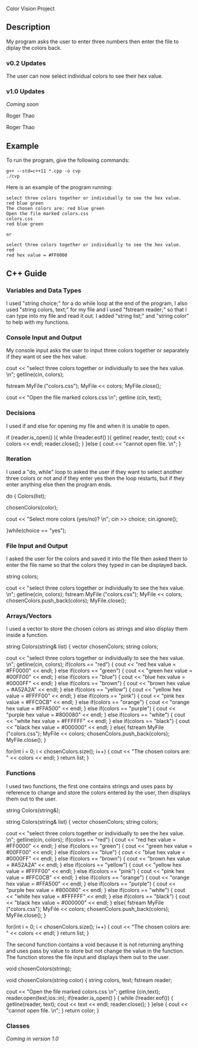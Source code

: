 Color Vision Project

## Description

My program asks the user to enter three numbers then enter the file to diplay the colors back.

### v0.2 Updates

The user can now select individual colors to see their hex value.

### v1.0 Updates

*Coming soon*


Roger Thao

Roger Thao

## Example

To run the program, give the following commands:

```
g++ --std=c++11 *.cpp -o cvp
./cvp
```

Here is an example of the program running:

```
select three colors together or individually to see the hex value. 
red blue green
The chosen colors are: red blue green
Open the file marked colors.css 
colors.css
red blue green

or

select three colors together or individually to see the hex value.
red
red hex value = #FF0000
```

## C++ Guide

### Variables and Data Types

I used "string choice;" for a do while loop at the end of the program, I also used "string colors, text;" for my file and I used "fstream reader;" so that I can type into my file and read it out.
I added "string list;" and "string color" to help with my functions.

### Console Input and Output

My console input asks the user to input three colors together or separately if they want ot see the hex value.

cout << "select three colors together or individually to see the hex value. \n";
getline(cin, colors);

fstream MyFile ("colors.css");
MyFile << colors;
MyFile.close();

cout << "Open the file marked colors.css \n";
getline (cin, text);

### Decisions

I used if and else for opening my file and when it is unable to open.

if (reader.is_open() ){
    while (!reader.eof() ){
      getline( reader, text);
      cout << colors << endl;
      reader.close();
    }
  }else {
    cout << "cannot open file. \n";
  }

### Iteration

I used a "do, while" loop to asked the user if they want to select another three colors or not and if they enter yes then the loop restarts, but if they enter anything else then the program ends.

do
{
  Colors(list);

  chosenColors(color);

  cout << "Select more colors (yes/no)? \n";
  cin >> choice;
  cin.ignore();

}while(choice == "yes");

### File Input and Output

I asked the user for the colors and saved it into the file then asked them to enter the file name so that the colors they typed in can be displayed back.

string colors;

  cout << "select three colors together or individually to see the hex value. \n";
  getline(cin, colors);
  fstream MyFile ("colors.css");
  MyFile << colors;
  chosenColors.push_back(colors);
  MyFile.close();

### Arrays/Vectors

I used a vector to store the chosen colors as strings and also display them inside a function.

string Colors(string& list)
{
  vector <string> chosenColors;
  string colors;

  cout << "select three colors together or individually to see the hex value. \n";
  getline(cin, colors);
  if(colors == "red")
  {
    cout << "red hex value = #FF0000" << endl;
  }
  else if(colors == "green")
  {
    cout << "green hex value = #00FF00" << endl;
  }
  else if(colors == "blue")
  {
    cout << "blue hex value = #0000FF" << endl;
  }
  else if(colors == "brown")
  {
    cout << "brown hex value = #A52A2A" << endl;
  }
  else if(colors == "yellow")
  {
    cout << "yellow hex value = #FFFF00" << endl;
  }
  else if(colors == "pink")
  {
    cout << "pink hex value = #FFC0CB" << endl;
  }
  else if(colors == "orange")
  {
    cout << "orange hex value = #FFA500" << endl;
  }
  else if(colors == "purple")
  {
    cout << "purple hex value = #800080" << endl;
  }
  else if(colors == "white")
  {
    cout << "white hex value = #FFFFFF" << endl;
  }
  else if(colors == "black")
  {
    cout << "black hex value = #000000" << endl;
  }
  else{
  fstream MyFile ("colors.css");
  MyFile << colors;
  chosenColors.push_back(colors);
  MyFile.close();
  } 

  for(int i = 0; i < chosenColors.size(); i++)
  {
    cout << "The chosen colors are: " << colors << endl;
  }
  return list;
}

### Functions

I used two functions, the first one contains strings and uses pass by reference to change and store the colors entered by the user, then displays them out to the user.

string Colors(string&);

string Colors(string& list)
{
  vector <string> chosenColors;
  string colors;

  cout << "select three colors together or individually to see the hex value. \n";
  getline(cin, colors);
  if(colors == "red")
  {
    cout << "red hex value = #FF0000" << endl;
  }
  else if(colors == "green")
  {
    cout << "green hex value = #00FF00" << endl;
  }
  else if(colors == "blue")
  {
    cout << "blue hex value = #0000FF" << endl;
  }
  else if(colors == "brown")
  {
    cout << "brown hex value = #A52A2A" << endl;
  }
  else if(colors == "yellow")
  {
    cout << "yellow hex value = #FFFF00" << endl;
  }
  else if(colors == "pink")
  {
    cout << "pink hex value = #FFC0CB" << endl;
  }
  else if(colors == "orange")
  {
    cout << "orange hex value = #FFA500" << endl;
  }
  else if(colors == "purple")
  {
    cout << "purple hex value = #800080" << endl;
  }
  else if(colors == "white")
  {
    cout << "white hex value = #FFFFFF" << endl;
  }
  else if(colors == "black")
  {
    cout << "black hex value = #000000" << endl;
  }
  else{
  fstream MyFile ("colors.css");
  MyFile << colors;
  chosenColors.push_back(colors);
  MyFile.close();
  } 

  for(int i = 0; i < chosenColors.size(); i++)
  {
    cout << "The chosen colors are: " << colors << endl;
  }
  return list;
}

The second function contains a void because it is not returning anything and uses pass by value to store but not change the value in the function. The function stores the file input and displays them out to the user.

void chosenColors(string);

void chosenColors(string color)
{
  string colors, text;
  fstream reader;

  cout << "Open the file marked colors.css \n";
  getline (cin,text);
  reader.open(text,ios::in);
  if(reader.is_open() )
  {
    while (!reader.eof())
    {
      getline(reader, text);
      cout << text << endl;
      reader.close();
    }
  }else
  {
    cout << "cannot open file. \n";
  }
  return color;
}

### Classes

*Coming in version 1.0*
